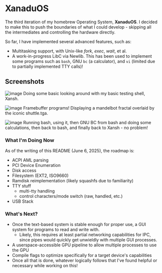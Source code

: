 # XanaduOS

The third iteration of my homebrew Operating System, **XanaduOS**. I decided to make this to push the boundaries of what I could develop - skipping all the intermediates and controlling the hardware directly.

So far, I have implemented several advanced features, such as:
- Multitasking support, with Unix-like *fork*, *exec*, *wait*, et al.
- A work-in-progress LibC via Newlib. This has been used to implement some programs such as `bash`, GNU `bc` (a calculator), and `vi` (limited due to partially implemented TTY calls)!
 
## Screenshots

![image](https://github.com/user-attachments/assets/7dd86343-404d-4683-8300-7277b0156f3d)
Doing some basic looking around with my basic testing shell, Xansh.

![image](https://github.com/user-attachments/assets/ea768bee-d59c-40d8-adbd-231c6d4f70dd)
Framebuffer programs! Displaying a mandelbot fractal overlaid by the iconic shuttle.tga.

![image](https://github.com/user-attachments/assets/4301c0af-13be-450f-9ec1-0ecfd777c681)
Running bash, using it, then GNU BC from bash and doing some calculations, then back to bash, and finally back to Xansh - no problem!



 
### What I'm Doing Now
As of the writing of this README (June 6, 2025), the roadmap is:
- ACPI AML parsing
- PCI Device Enumeration
- Disk access
- Filesystem (EXT2, ISO9660)
- Ramdisk reimplementation (likely squashfs due to familiarity)
- TTY stuff
    - multi-tty handling
    - control characters/mode switch (raw, handled, etc.)
- USB Stack

### What's Next?
- Once the text-based system is stable enough for proper use, a GUI system for programs to read and write with.
  - Likely, this requires at least partial networking capabilities for IPC, since pipes would quickly get unwieldly with multiple GUI processes.
- A userspace-accessible GPU pipeline to allow multiple processes to use the GPU
- Compile flags to optimize specifically for a target device's capabilities
- Once all that is done, whatever logically follows that I've found helpful or necessary while working on this!
